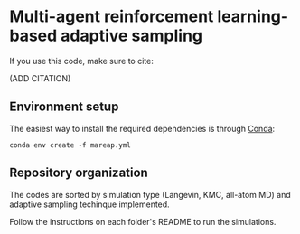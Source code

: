 # Multi-agent reinforcement learning-based adaptive sampling
If you use this code, make sure to cite:

(ADD CITATION)
  
## Environment setup
The easiest way to install the required dependencies is through [Conda](https://docs.conda.io/projects/conda/en/latest/user-guide/install/index.html):

```
conda env create -f mareap.yml
```

## Repository organization
The codes are sorted by simulation type (Langevin, KMC, all-atom MD) and adaptive sampling techinque implemented.

Follow the instructions on each folder's README to run the simulations.
